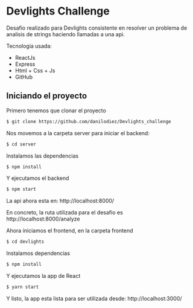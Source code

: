 # Devlights Challenge

Desafio realizado para Devlights consistente en resolver un problema de analisis de strings haciendo llamadas a una api.

Tecnologia usada:
  - ReactJs
  - Express
  - Html + Css + Js
  - GitHub
  
## Iniciando el proyecto
Primero tenemos que clonar el proyecto
```sh
$ git clone https://github.com/danilodiez/Devlights_challenge
```
Nos movemos a la carpeta server para iniciar el backend:
```sh
$ cd server
```

Instalamos las dependencias
```sh
$ npm install
```

Y ejecutamos el backend
```sh
$ npm start
```
La api ahora esta en:
 http://localhost:8000/ 
 
 En concreto, la ruta utilizada para el desafio es
 http://localhost:8000/analyze
 
 
Ahora iniciamos el frontend, en la carpeta frontend
```sh
$ cd devlights
```


Instalamos dependencias
```sh
$ npm install
```

Y ejecutamos la app de React
```sh
$ yarn start
```


Y listo, la app esta lista para ser utilizada desde:
 http://localhost:3000/


